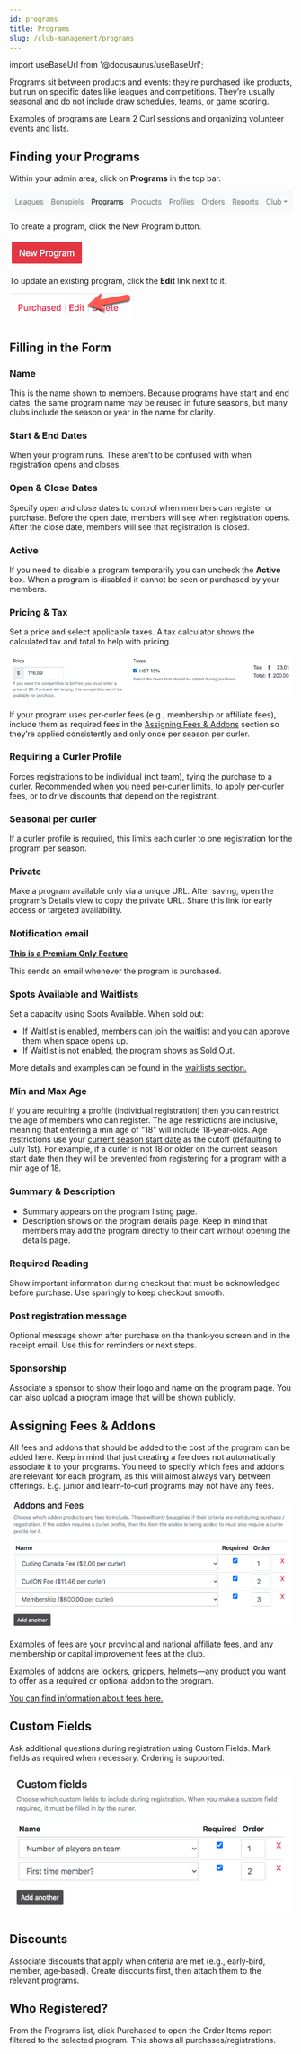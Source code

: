 ```yaml
---
id: programs
title: Programs
slug: /club-management/programs
---
```

import useBaseUrl from '@docusaurus/useBaseUrl';

Programs sit between products and events: they’re purchased like products, but run on specific dates like leagues and competitions.
They’re usually seasonal and do not include draw schedules, teams, or game scoring.

Examples of programs are Learn 2 Curl sessions and organizing volunteer events and lists.

## Finding your Programs

Within your admin area, click on **Programs** in the top bar.

![Navigation](/img/docs/club-management/programs/navigation.png)

To create a program, click the New Program button.

![New](/img/docs/club-management/programs/new.png)

To update an existing program, click the **Edit** link next to it.

![Edit](/img/docs/club-management/shared/edit.png)


## Filling in the Form

### Name

This is the name shown to members. Because programs have start and end dates, the same program name may be reused in future seasons, but many clubs include the season or year in the name for clarity.

### Start & End Dates

When your program runs. These aren’t to be confused with when registration opens and closes.

### Open & Close Dates

Specify open and close dates to control when members can register or purchase.
Before the open date, members will see when registration opens. After the close date, members will see that registration is closed.
 
### Active

If you need to disable a program temporarily you can uncheck the **Active** box. When a program is disabled it cannot be seen or purchased by your members.

### Pricing & Tax

Set a price and select applicable taxes. A tax calculator shows the calculated tax and total to help with pricing.

![Tax Calculator](/img/docs/club-management/shared/tax-calculator.png)

If your program uses per‑curler fees (e.g., membership or affiliate fees), include them as required fees in the [Assigning Fees & Addons](#assigning-fees--addons) section so they’re applied consistently and only once per season per curler.

### Requiring a Curler Profile

Forces registrations to be individual (not team), tying the purchase to a curler. Recommended when you need per‑curler limits, to apply per‑curler fees, or to drive discounts that depend on the registrant.

### Seasonal per curler

If a curler profile is required, this limits each curler to one registration for the program per season.

### Private

Make a program available only via a unique URL. After saving, open the program’s Details view to copy the private URL. Share this link for early access or targeted availability.

### Notification email

**[This is a Premium Only Feature](/docs/getting-started/premium)**

This sends an email whenever the program is purchased.

### Spots Available and Waitlists

Set a capacity using Spots Available. When sold out:

- If Waitlist is enabled, members can join the waitlist and you can approve them when space opens up.
- If Waitlist is not enabled, the program shows as Sold Out.

More details and examples can be found in the [waitlists section.](/docs/club-management/waitlists)

### Min and Max Age

If you are requiring a profile (individual registration) then you can restrict the age of members who can register.
The age restrictions are inclusive, meaning that entering a min age of "18" will include 18‑year‑olds.
Age restrictions use your [current season start date](/docs/club-management/settings#season-starts-in) as the cutoff (defaulting to July 1st). For example, if a curler is not 18 or older on the current season start date then they will be prevented from registering for a program with a min age of 18.

### Summary & Description

- Summary appears on the program listing page.
- Description shows on the program details page.
Keep in mind that members may add the program directly to their cart without opening the details page.

### Required Reading

Show important information during checkout that must be acknowledged before purchase. Use sparingly to keep checkout smooth.

### Post registration message

Optional message shown after purchase on the thank‑you screen and in the receipt email. Use this for reminders or next steps.

### Sponsorship

Associate a sponsor to show their logo and name on the program page. You can also upload a program image that will be shown publicly.

## Assigning Fees & Addons

All fees and addons that should be added to the cost of the program can be added here.
Keep in mind that just creating a fee does not automatically associate it to your programs.
You need to specify which fees and addons are relevant for each program, as this will almost always vary between offerings. E.g. junior and learn‑to‑curl programs may not have any fees.

![Addons and Fees](/img/docs/club-management/shared/addons-and-fees.png)

Examples of fees are your provincial and national affiliate fees, and any membership or capital improvement fees at the club.

Examples of addons are lockers, grippers, helmets—any product you want to offer as a required or optional addon to the program.

[You can find information about fees here.](/docs/club-management/fees)

## Custom Fields

Ask additional questions during registration using Custom Fields. Mark fields as required when necessary. Ordering is supported.

![Custom Fields](/img/docs/club-management/shared/custom-fields.png)

## Discounts

Associate discounts that apply when criteria are met (e.g., early‑bird, member, age‑based). Create discounts first, then attach them to the relevant programs.

## Who Registered?

From the Programs list, click Purchased to open the Order Items report filtered to the selected program. This shows all purchases/registrations.
